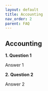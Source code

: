 ```yaml
---
layout: default
title: Accounting
nav_order: 2
parent: FAQ
---
```


## Accounting

**1\. Question 1**

 Answer 1

**2\. Question 2**

 Answer 2